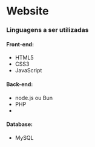 <H1>Website</H1>
<h3>Linguagens a ser utilizadas</h3>
<h4>Front-end:</h4>
<ul>
<li>HTML5</li>
<li>CSS3</li>
<li>JavaScript</li>
</ul>
<h4>Back-end:</h4>
<ul>
<li>node.js ou Bun</li>
<li>PHP</li>
<li></li>
</ul>
<h4>Database:</h4>
<ul>
<li>MySQL</li>
</ul>
